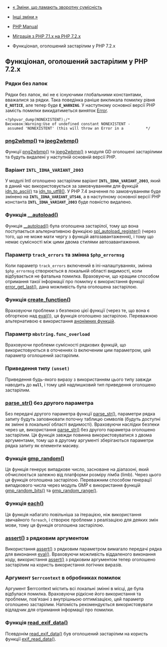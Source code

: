 - [« Зміни, що ламають зворотну
сумісність](migration72.incompatible.md)
- [Інші зміни »](migration72.other-changes.md)

- [PHP Manual](index.md)
- [Міграція з PHP 7.1.x на PHP 7.2.x](migration72.md)
- Функціонал, оголошений застарілим у PHP 7.2.x

## Функціонал, оголошений застарілим у PHP 7.2.x

### Рядки без лапок

Рядки без лапок, які не є існуючими глобальними
константами, вважалися за рядки. Така поведінка раніше викликала помилку
рівня **`E_NOTICE`**, але тепер буде **`E_WARNING`**. У наступному
основної версії PHP замість помилки викидатиметься виняток
[Error](class.error.md).

`<?phpvar_dump(NONEXISTENT);/* Висновок:Warning:Use of undefined constant NONEXISTENT - assumed 'NONEXISTENT' (this will throw an Error in a          */ `

### [png2wbmp()](function.png2wbmp.md) та [jpeg2wbmp()](function.jpeg2wbmp.md)

Функції [png2wbmp()](function.png2wbmp.md) та
[jpeg2wbmp()](function.jpeg2wbmp.md) з модуля GD оголошені
застарілими та будуть видалені у наступній основній версії PHP.

### Варіант **`INTL_IDNA_VARIANT_2003`**

У модулі Intl оголошено застарілим варіант **`INTL_IDNA_VARIANT_2003`**,
який в даний час використовується за замовчуванням для функцій
[idn_to_ascii()](function.idn-to-ascii.md) та
[idn_to_utf8()](function.idn-to-utf8.md). У PHP 7.4 значення по
замовчуванням буде змінено на **`INTL_IDNA_VARIANT_UTS46`**, а в наступному
основної версії PHP константа **`INTL_IDNA_VARIANT_2003`** буде
повністю видалено.

### Функція [\_\_autoload()](function.autoload.md)

Функція [\_\_autoload()](function.autoload.md) була оголошена
застарілої, тому що вона поступається альтернативною функцією
[spl_autoload_register()](function.spl-autoload-register.md) (через
того, що не може мати чергу з функцій автозавантаження), і тому
що немає сумісності між цими двома стилями автозавантаження.

### Параметр `track_errors` та змінна `$php_errormsg`

Коли параметр `track_errors` включений в ini-налаштуваннях, змінна
`$php_errormsg` створюється в локальній області видимості, коли
відбувається не фатальна помилка. Враховуючи, що кращим способом
отримання такої інформації про помилку є використання функції
[error_get_last()](function.error-get-last.md), дана можливість
була оголошена застарілою.

### Функція [create_function()](function.create-function.md)

Враховуючи проблеми з безпекою цієї функції (через те, що вона
є обгорткою над [eval()](function.eval.md)), ця функція
оголошено застарілою. Переважною альтернативою є
використання [анонімних функцій](functions.anonymous.md).

### Параметр `mbstring.func_overload`

Враховуючи проблеми сумісності рядкових функцій, що використовуються в
оточеннях із включеним цим параметром, цей параметр оголошений
застарілим.

### Приведення типу `(unset)`

Приведення будь-якого виразу з використанням цього типу завжди наводить
до **`null`**, і тому цей надлишковий тип приведення оголошено
застарілим.

### [parse_str()](function.parse-str.md) без другого параметра

Без передачі другого параметра функції
[parse_str()](function.parse-str.md), параметри рядка запиту будуть
заповнювати поточну таблицю символів (будуть доступні як змінні в
локальної області видимості). Враховуючи наслідки безпеки
через це, використання [parse_str()](function.parse-str.md) без
другого параметра оголошено застарілим. Ця функція завжди повинна
використовуватися з двома аргументами, тому що в другому аргументі
зберігаються параметри рядка запиту як елементи масиву.

### Функція [gmp_random()](function.gmp-random.md)

Ця функція генерує випадкове число, засноване на діапазоні, який
обчислюється залежно від платформи розміру лімба (limb). Через
цього ця функція оголошена застарілою. Переважним способом
генерації випадкового числа через модуль GMP є використання
функцій [gmp_random_bits()](function.gmp-random-bits.md) та
[gmp_random_range()](function.gmp-random-range.md).

### Функція [each()](function.each.md)

Ця функція набагато повільніша за ітерацією, ніж використання звичайного
`foreach`, і створює проблеми з реалізацією для деяких змін
мови, тому ця функція оголошена застарілою.

### [assert()](function.assert.md) з рядковим аргументом

Використання [assert()](function.assert.md) з рядковим параметром
вимагало передачі рядка для виконання [eval()](function.eval.md).
Враховуючи можливість віддаленого виконання коду, використання
[assert()](function.assert.md) з рядковим аргументом тепер
оголошено застарілим на користь використання логічних виразів.

### Аргумент `$errcontext` в обробниках помилок

Аргумент $errcontext містить всі локальні змінні в місці, де
була відбулася помилка. Враховуючи рідкісне його використання та проблеми,
пов'язані з внутрішньою оптимізацією, цей параметр оголошено застарілим.
Натомість рекомендується використовувати відладчик для отримання
інформації про помилки.

### Функція [read_exif_data()](function.read-exif-data.md)

Псевдонім [read_exif_data()](function.read-exif-data.md) був оголошений
застарілим на користь функції
[exif_read_data()](function.exif-read-data.md).
